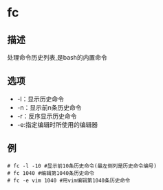 # fc

## 描述

处理命令历史列表,是bash的内置命令

## 选项

- -l：显示历史命令
- -n：显示前n条历史命令
- -r：反序显示历史命令
- -e:指定编辑时所使用的编辑器

## 例

    # fc -l -10 #显示前10条历史命令(最左侧列是历史命令编号)
    # fc 1040 #编辑第1040条历史命令
	# fc -e vim 1040 #用vim编辑第1040条历史命令


